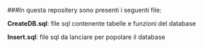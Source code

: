 ###In questa repositery sono presenti i seguenti file:

**CreateDB.sql**: file sql contenente tabelle e funzioni del database

**Insert.sql**: file sql da lanciare per popolare il database
